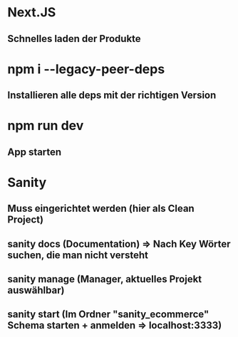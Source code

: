 # Next.JS
## Schnelles laden der Produkte

# npm i --legacy-peer-deps
## Installieren alle deps mit der richtigen Version

# npm run dev
## App starten

# Sanity
## Muss eingerichtet werden (hier als Clean Project)
## sanity docs (Documentation) => Nach Key Wörter suchen, die man nicht versteht
## sanity manage (Manager, aktuelles Projekt auswählbar)
## sanity start (Im Ordner "sanity_ecommerce" Schema starten + anmelden => localhost:3333)